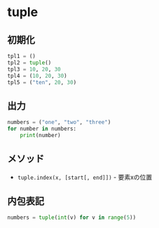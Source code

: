 # tuple

## 初期化

```py
tpl1 = ()
tpl2 = tuple()
tpl3 = 10, 20, 30
tpl4 = (10, 20, 30)
tpl5 = ("ten", 20, 30)
```

## 出力

```py
numbers = ("one", "two", "three")
for number in numbers:
    print(number)
```

## メソッド

- `tuple.index(x, [start[, end]])` - 要素xの位置

## 内包表記

```py
numbers = tuple(int(v) for v in range(5))
```


